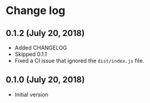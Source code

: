 # Change log

## 0.1.2 (July 20, 2018)

- Added CHANGELOG
- Skipped 0.1.1
- Fixed a CI issue that ignored the `dist/index.js` file.

## 0.1.0 (July 20, 2018)

- Initial version
